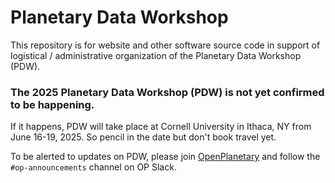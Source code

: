 # Planetary Data Workshop

This repository is for website and other software source code in support of logistical / administrative organization of the Planetary Data Workshop (PDW).

### The 2025 Planetary Data Workshop (PDW) is not yet confirmed to be happening.

If it happens, PDW will take place at Cornell University in Ithaca, NY from June 16-19, 2025. So pencil in the date but don't book travel yet.

To be alerted to updates on PDW, please join [OpenPlanetary](https://www.openplanetary.org/) and follow the `#op-announcements` channel on OP Slack.
